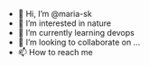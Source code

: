 - 👋 Hi, I’m @maria-sk
- 👀 I’m interested in nature
- 🌱 I’m currently learning devops
- 💞️ I’m looking to collaborate on ...
- 📫 How to reach me 

<!---
maria-sk/maria-sk is a ✨ special ✨ repository because its `README.md` (this file) appears on your GitHub profile.
You can click the Preview link to take a look at your changes.
--->
